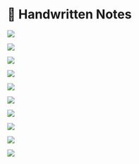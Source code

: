 # 📒 Handwritten Notes

![](<../.gitbook/assets/DocScanner 28-May-2022 3-43 pm\_1.jpg>)

![](<../.gitbook/assets/DocScanner 28-May-2022 3-43 pm\_2 (1).jpg>)

![](<../.gitbook/assets/DocScanner 28-May-2022 3-43 pm\_3.jpg>)

![](<../.gitbook/assets/DocScanner 28-May-2022 3-43 pm\_4.jpg>)

![](<../.gitbook/assets/DocScanner 28-May-2022 3-43 pm\_5.jpg>)

![](<../.gitbook/assets/DocScanner 28-May-2022 3-43 pm\_6.jpg>)

![](<../.gitbook/assets/DocScanner 28-May-2022 3-43 pm\_7.jpg>)

![](<../.gitbook/assets/DocScanner 28-May-2022 3-43 pm\_8.jpg>)

![](<../.gitbook/assets/DocScanner 28-May-2022 3-43 pm\_9.jpg>)

![](<../.gitbook/assets/DocScanner 28-May-2022 3-43 pm\_10.jpg>)

